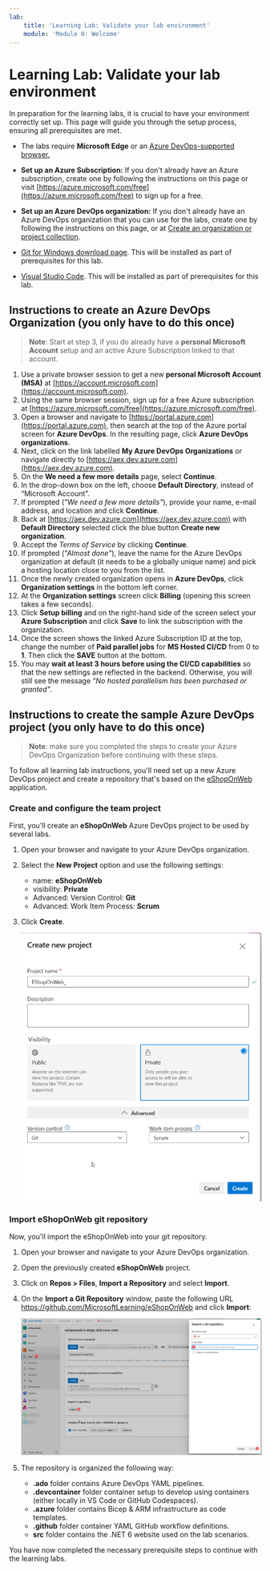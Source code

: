 ```yaml
---
lab:
    title: 'Learning Lab: Validate your lab environment'
    module: 'Module 0: Welcome'
---
```


# Learning Lab: Validate your lab environment

In preparation for the learning labs, it is crucial to have your environment correctly set up. This page will guide you through the setup process, ensuring all prerequisites are met.

- The labs require **Microsoft Edge** or an [Azure DevOps-supported browser.](https://learn.microsoft.com/azure/devops/server/compatibility?view=azure-devops#web-portal-supported-browsers)

- **Set up an Azure Subscription:** If you don't already have an Azure subscription, create one by following the instructions on this page or visit [https://azure.microsoft.com/free](https://azure.microsoft.com/free) to sign up for a free.

- **Set up an Azure DevOps organization:** If you don't already have an Azure DevOps organization that you can use for the labs, create one by following the instructions on this page, or at [Create an organization or project collection](https://learn.microsoft.com/azure/devops/organizations/accounts/create-organization).
  
- [Git for Windows download page](https://gitforwindows.org/). This will be installed as part of prerequisites for this lab.

- [Visual Studio Code](https://code.visualstudio.com/). This will be installed as part of prerequisites for this lab.

## Instructions to create an Azure DevOps Organization (you only have to do this once)

> **Note**: Start at step 3, if you do already have a **personal Microsoft Account** setup and an active Azure Subscription linked to that account.

1. Use a private browser session to get a new **personal Microsoft Account (MSA)** at [https://account.microsoft.com](https://account.microsoft.com).
2. Using the same browser session, sign up for a free Azure subscription at [https://azure.microsoft.com/free](https://azure.microsoft.com/free).
3. Open a browser and navigate to [https://portal.azure.com](https://portal.azure.com), then search at the top of the Azure portal screen for **Azure DevOps**. In the resulting page, click **Azure DevOps organizations**.
4. Next, click on the link labelled **My Azure DevOps Organizations** or navigate directly to [https://aex.dev.azure.com](https://aex.dev.azure.com).
5. On the **We need a few more details** page, select **Continue**.
6. In the drop-down box on the left, choose **Default Directory**, instead of “Microsoft Account”.
7. If prompted (*"We need a few more details"*), provide your name, e-mail address, and location and click **Continue**.
8. Back at [https://aex.dev.azure.com](https://aex.dev.azure.com) with **Default Directory** selected click the blue button **Create new organization**.
9. Accept the *Terms of Service* by clicking **Continue**.
10. If prompted (*"Almost done"*), leave the name for the Azure DevOps organization at default (it needs to be a globally unique name) and pick a hosting location close to you from the list.
11. Once the newly created organization opens in **Azure DevOps**, click **Organization settings** in the bottom left corner.
12. At the **Organization settings** screen click **Billing** (opening this screen takes a few seconds).
13. Click **Setup billing** and on the right-hand side of the screen select your **Azure Subscription** and click **Save** to link the subscription with the organization.
14. Once the screen shows the linked Azure Subscription ID at the top, change the number of **Paid parallel jobs** for **MS Hosted CI/CD** from 0 to **1**. Then click the **SAVE** button at the bottom.
15. You may **wait at least 3 hours before using the CI/CD capabilities** so that the new settings are reflected in the backend. Otherwise, you will still see the message *"No hosted parallelism has been purchased or granted"*.

## Instructions to create the sample Azure DevOps project (you only have to do this once)

> **Note**: make sure you completed the steps to create your Azure DevOps Organization before continuing with these steps.

To follow all learning lab instructions, you'll need set up a new Azure DevOps project and create a repository that's based on the [eShopOnWeb](https://github.com/MicrosoftLearning/eShopOnWeb) application.

### Create and configure the team project

First, you'll create an **eShopOnWeb** Azure DevOps project to be used by several labs.

1. Open your browser and navigate to your Azure DevOps organization.
2. Select the **New Project** option and use the following settings:
   - name: **eShopOnWeb**
   - visibility: **Private**
   - Advanced: Version Control: **Git**
   - Advanced: Work Item Process: **Scrum**

3. Click **Create**.

    ![Create Project](media/create-project.png)

### Import eShopOnWeb git repository

Now, you'll import the eShopOnWeb into your git repository.

1. Open your browser and navigate to your Azure DevOps organization.
2. Open the previously created **eShopOnWeb** project.
3. Click on **Repos > Files**, **Import a Repository** and select **Import**.
4. On the **Import a Git Repository** window, paste the following URL https://github.com/MicrosoftLearning/eShopOnWeb and click **Import**:

    ![Import Repository](media/import-repo.png)

5. The repository is organized the following way:
    - **.ado** folder contains Azure DevOps YAML pipelines.
    - **.devcontainer** folder container setup to develop using containers (either locally in VS Code or GitHub Codespaces).
    - **.azure** folder contains Bicep & ARM infrastructure as code templates.
    - **.github** folder container YAML GitHub workflow definitions.
    - **src** folder contains the .NET 6 website used on the lab scenarios.

You have now completed the necessary prerequisite steps to continue with the learning labs.
